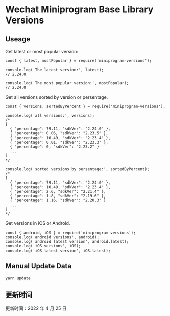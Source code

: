 
# Wechat Miniprogram Base Library Versions

## Useage

Get latest or most popular version:

```;
const { latest, mostPopular } = require('miniprogram-versions');

console.log('The latest version:', latest);
// 2.24.0

console.log('The most popular version:', mostPopular);
// 2.24.0

```

Get all versions sorted by version or persentage.

```
const { versions, sortedByPercent } = require('miniprogram-versions');

console.log('all versions:', versions);
/*
[
  { "percentage": 79.11, "sdkVer": "2.24.0" },
  { "percentage": 0.06, "sdkVer": "2.23.5" },
  { "percentage": 10.49, "sdkVer": "2.23.4" },
  { "percentage": 0.01, "sdkVer": "2.23.3" },
  { "percentage": 0, "sdkVer": "2.23.2" }
  ...
]
*/

console.log('sorted versions by persentage:', sortedByPercent);
/*
[
  { "percentage": 79.11, "sdkVer": "2.24.0" },
  { "percentage": 10.49, "sdkVer": "2.23.4" },
  { "percentage": 2.6, "sdkVer": "2.21.4" },
  { "percentage": 1.8, "sdkVer": "2.19.6" },
  { "percentage": 1.16, "sdkVer": "2.20.3" }
  ...
]
*/
```

Get versions in iOS or Android.

```
const { android, iOS } = require('miniprogram-versions');
console.log('android versions', android);
console.log('android latest version', android.latest);
console.log('iOS versions', iOS);
console.log('iOS latest version', iOS.latest);
```

## Manual Update Data

```
yarn update
```

## 更新时间

更新时间：2022 年 4 月 25 日
